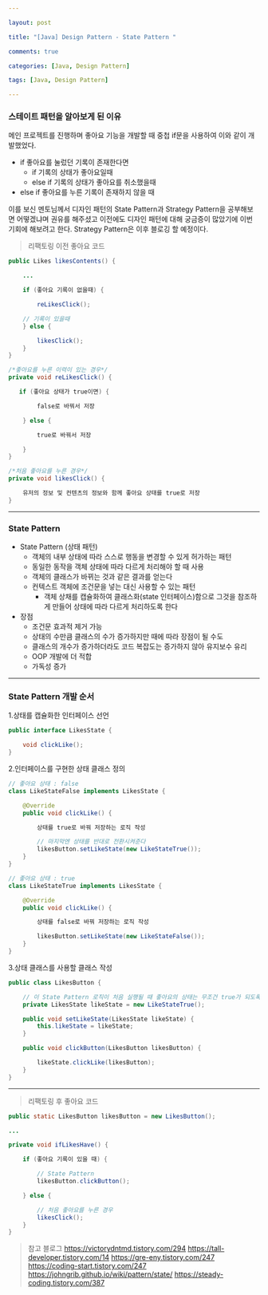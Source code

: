 ```yaml
---

layout: post

title: "[Java] Design Pattern - State Pattern "

comments: true

categories: [Java, Design Pattern]

tags: [Java, Design Pattern]

---
```


### 스테이트 패턴을 알아보게 된 이유

메인 프로젝트를 진행하며 좋아요 기능을 개발할 때 중첩 if문을 사용하여 이와 같이 개발했었다.

- if 좋아요를 눌렀던 기록이 존재한다면
  - if 기록의 상태가 좋아요일때
  - else if 기록의 상태가 좋아요를 취소했을때
- else if 좋아요를 누른 기록이 존재하지 않을 때

이를 보신 멘토님께서 디자인 패턴의 State Pattern과 Strategy Pattern을 공부해보면 어떻겠냐며 권유를 해주셨고 이전에도 디자인 패턴에 대해 궁금증이 많았기에 이번 기회에 해보려고 한다.
Strategy Pattern은 이후 블로깅 할 예정이다.

> 리팩토링 이전 좋아요 코드

```java
public Likes likesContents() {

    ...

    if (좋아요 기록이 없을때) {

        reLikesClick();

    // 기록이 있을때
    } else {

        likesClick();
    }
}

/*좋아요를 누른 이력이 있는 경우*/
private void reLikesClick() {

   if (좋아요 상태가 true이면) {

        false로 바꿔서 저장

    } else {

        true로 바꿔서 저장

    }
}

/*처음 좋아요를 누른 경우*/
private void likesClick() {

    유저의 정보 및 컨텐츠의 정보와 함께 좋아요 상태를 true로 저장
}
```

------

### State Pattern

- State Pattern (상태 패턴)
  - 객체의 내부 상태에 따라 스스로 행동을 변경할 수 있게 허가하는 패턴
  - 동일한 동작을 객체 상태에 따라 다르게 처리해야 할 때 사용
  - 객체의 클래스가 바뀌는 것과 같은 결과를 얻는다
  - 컨텍스트 객체에 조건문을 넣는 대신 사용할 수 있는 패턴
    - 객체 상채를 캡슐화하여 클래스화(state 인터페이스)함으로 그것을 참조하게 만들어 상태에 따라 다르게 처리하도록 한다
- 장점
  - 조건문 효과적 제거 가능
  - 상태의 수만큼 클래스의 수가 증가하지만 때에 따라 장점이 될 수도
  - 클래스의 개수가 증가하더라도 코드 복잡도는 증가하지 않아 유지보수 유리
  - OOP 개발에 더 적합
  - 가독성 증가

------

### State Pattern 개발 순서

1.상태를 캡슐화한 인터페이스 선언

```java
public interface LikesState {

    void clickLike();
}
```

 

2.인터페이스를 구현한 상태 클래스 정의

```java
// 좋아요 상태 : false
class LikeStateFalse implements LikesState {

    @Override
    public void clickLike() {

        상태를 true로 바꿔 저장하는 로직 작성

        // 마지막엔 상태를 반대로 전환시켜준다
        likesButton.setLikeState(new LikeStateTrue());
    }
}

// 좋아요 상태 : true
class LikeStateTrue implements LikesState {

    @Override
    public void clickLike() {

        상태를 false로 바꿔 저장하는 로직 작성

        likesButton.setLikeState(new LikeStateFalse());
    }
}
```

 

3.상태 클래스를 사용할 클래스 작성

```java
public class LikesButton {

    // 이 State Pattern 로직이 처음 실행될 때 좋아요의 상태는 무조건 true가 되도록 개발했기에 기본으로 설정해준다
    private LikesState likeState = new LikeStateTrue();

    public void setLikeState(LikesState likeState) {
        this.likeState = likeState;
    }

    public void clickButton(LikesButton likesButton) {

        likeState.clickLike(likesButton);
    }
}
```

------

 

> 리팩토링 후 좋아요 코드

```java
public static LikesButton likesButton = new LikesButton();

...

private void ifLikesHave() {

    if (좋아요 기록이 있을 때) {

        // State Pattern
        likesButton.clickButton();

    } else {

        // 처음 좋아요를 누른 경우
        likesClick();
    }
}
```

 

> 참고 블로그
> https://victorydntmd.tistory.com/294
> https://tall-developer.tistory.com/14
> https://gre-eny.tistory.com/247
> https://coding-start.tistory.com/247
> https://johngrib.github.io/wiki/pattern/state/
> https://steady-coding.tistory.com/387